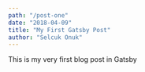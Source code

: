 ```yaml
---
path: "/post-one"
date: "2018-04-09"
title: "My First Gatsby Post"
author: "Selcuk Onuk"
---
```


This is my very first blog post in Gatsby
